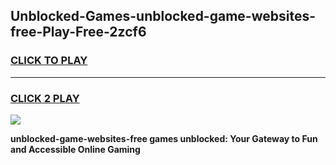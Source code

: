 
## Unblocked-Games-unblocked-game-websites-free-Play-Free-2zcf6
<h3>
<a href="https://premium76.site?title=unblocked-game-websites-free&ref=19M">CLICK TO PLAY</a></h3>
<hr>

<h3>
<a href="https://premium76.site?title=unblocked-game-websites-free&ref=19M">CLICK 2 PLAY</a>
  
</h3>

<a href="https://premium76.site?title=unblocked-game-websites-free&ref=19M"><img src="https://clearcache.store/games.png"></a>


**unblocked-game-websites-free games unblocked: Your Gateway to Fun and Accessible Online Gaming**
